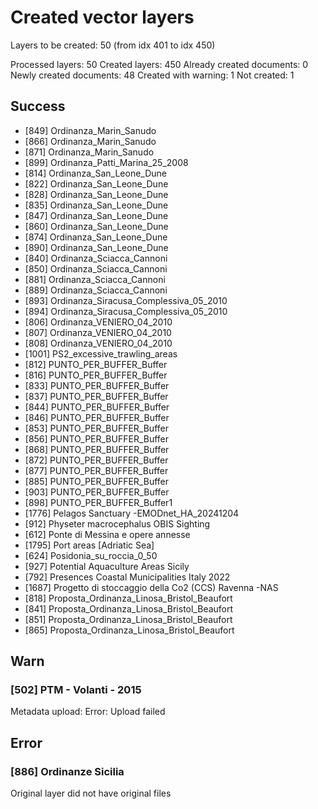 # Created vector layers

Layers to be created: 50 (from idx 401 to idx 450)

Processed layers: 50
Created layers: 450
Already created documents: 0
Newly created documents: 48
Created with warning: 1
Not created: 1

## Success

- [849] Ordinanza_Marin_Sanudo
- [866] Ordinanza_Marin_Sanudo
- [871] Ordinanza_Marin_Sanudo
- [899] Ordinanza_Patti_Marina_25_2008
- [814] Ordinanza_San_Leone_Dune
- [822] Ordinanza_San_Leone_Dune
- [828] Ordinanza_San_Leone_Dune
- [835] Ordinanza_San_Leone_Dune
- [847] Ordinanza_San_Leone_Dune
- [860] Ordinanza_San_Leone_Dune
- [874] Ordinanza_San_Leone_Dune
- [890] Ordinanza_San_Leone_Dune
- [840] Ordinanza_Sciacca_Cannoni
- [850] Ordinanza_Sciacca_Cannoni
- [881] Ordinanza_Sciacca_Cannoni
- [889] Ordinanza_Sciacca_Cannoni
- [893] Ordinanza_Siracusa_Complessiva_05_2010
- [894] Ordinanza_Siracusa_Complessiva_05_2010
- [806] Ordinanza_VENIERO_04_2010
- [807] Ordinanza_VENIERO_04_2010
- [808] Ordinanza_VENIERO_04_2010
- [1001] PS2_excessive_trawling_areas
- [812] PUNTO_PER_BUFFER_Buffer
- [816] PUNTO_PER_BUFFER_Buffer
- [833] PUNTO_PER_BUFFER_Buffer
- [837] PUNTO_PER_BUFFER_Buffer
- [844] PUNTO_PER_BUFFER_Buffer
- [846] PUNTO_PER_BUFFER_Buffer
- [853] PUNTO_PER_BUFFER_Buffer
- [856] PUNTO_PER_BUFFER_Buffer
- [868] PUNTO_PER_BUFFER_Buffer
- [872] PUNTO_PER_BUFFER_Buffer
- [877] PUNTO_PER_BUFFER_Buffer
- [885] PUNTO_PER_BUFFER_Buffer
- [903] PUNTO_PER_BUFFER_Buffer
- [898] PUNTO_PER_BUFFER_Buffer1
- [1776] Pelagos Sanctuary -EMODnet_HA_20241204
- [912] Physeter macrocephalus OBIS Sighting
- [612] Ponte di Messina e opere annesse
- [1795] Port areas [Adriatic Sea]
- [624] Posidonia_su_roccia_0_50
- [927] Potential Aquaculture Areas Sicily
- [792] Presences Coastal Municipalities Italy 2022
- [1687] Progetto di stoccaggio della Co2 (CCS) Ravenna -NAS
- [818] Proposta_Ordinanza_Linosa_Bristol_Beaufort
- [841] Proposta_Ordinanza_Linosa_Bristol_Beaufort
- [851] Proposta_Ordinanza_Linosa_Bristol_Beaufort
- [865] Proposta_Ordinanza_Linosa_Bristol_Beaufort

## Warn

### [502] PTM - Volanti - 2015

Metadata upload: Error: Upload failed

## Error

### [886] Ordinanze Sicilia

Original layer did not have original files

